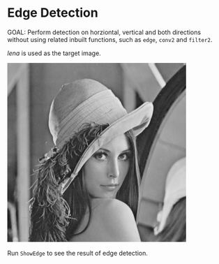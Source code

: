 # Edge Detection

GOAL: Perform detection on horziontal, vertical and both directions \
without using related inbuilt functions, such as `edge`, `conv2` and `filter2`.

*lena* is used as the target image.

<img src="./lena.bmp" alt="bmp of lena" width="410" height="410">

Run `ShowEdge` to see the result of edge detection.
